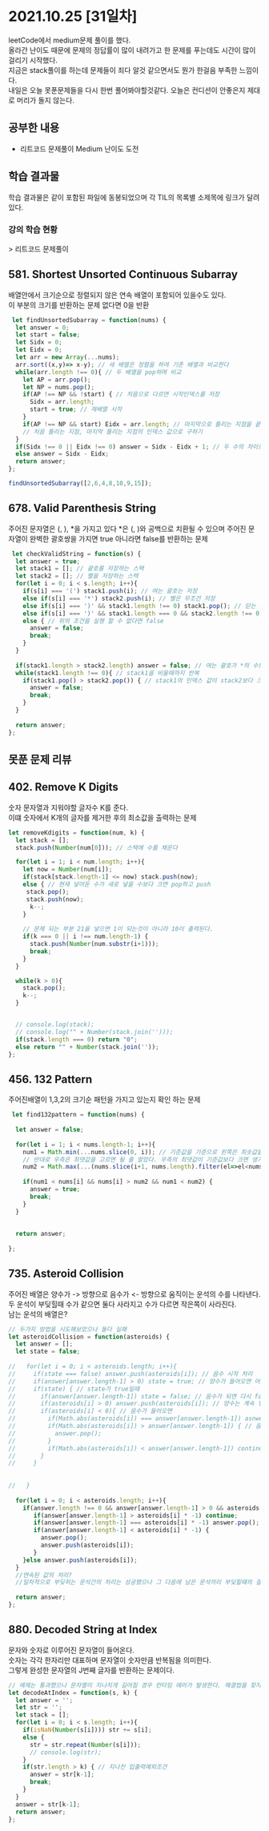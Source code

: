 # 2021.10.25 [31일차]

leetCode에서 medium문제 풀이를 했다.  
올라간 난이도 때문에 문제의 정답률이 많이 내려가고 한 문제를 푸는데도 시간이 많이 걸리기 시작했다.  
지금은 stack풀이를 하는데 문제들이 죄다 알것 같으면서도 뭔가 한걸음 부족한 느낌이다.  
내일은 오늘 못푼문제들을 다시 한번 풀어봐야할것같다. 오늘은 컨디션이 안좋은지 제대로 머리가 돌지 않는다.

## 공부한 내용

- 리트코드 문제풀이 Medium 난이도 도전

## 학습 결과물
학습 결과물은 같이 포함된 파일에 동봉되었으며 각 TIL의 목록별 소제목에 링크가 달려있다.

### 강의 학습 현황

\> 리트코드 문제풀이

## 581. Shortest Unsorted Continuous Subarray
배열안에서 크기순으로 정렬되지 않은 연속 배열이 포함되어 있을수도 있다.  
이 부분의 크기를 반환하는 문제 없다면 0을 반환
```js
 let findUnsortedSubarray = function(nums) {
  let answer = 0;
  let start = false;
  let Sidx = 0;
  let Eidx = 0;
  let arr = new Array(...nums);
  arr.sort((x,y)=> x-y); // 새 배열은 정렬을 하여 기존 배열과 비교한다
  while(arr.length !== 0){ // 두 배열을 pop하며 비교
    let AP = arr.pop();
    let NP = nums.pop();
    if(AP !== NP && !start) { // 처음으로 다르면 시작인덱스를 저장
      Sidx = arr.length;
      start = true; // 재배열 시작 
    }
    if(AP !== NP && start) Eidx = arr.length; // 마지막으로 틀리는 지점을 끝 인덱스로 저장
    // 처음 틀리는 지점, 마지막 틀리는 지점의 인덱스 값으로 구하기
  }
  if(Sidx !== 0 || Eidx !== 0) answer = Sidx - Eidx + 1; // 두 수의 차이로 값을 구한다
  else answer = Sidx - Eidx;
  return answer;
};

findUnsortedSubarray([2,6,4,8,10,9,15]);
```

## 678. Valid Parenthesis String
주어진 문자열은 (, ), *을 가지고 있다 *은 (, )와 공백으로 치환될 수 있으며 주어진 문자열이 완벽한 괄호쌍을 가지면 true 아니라면 false를 반환하는 문제
```js
 let checkValidString = function(s) {
  let answer = true;
  let stack1 = []; // 괄호를 저장하는 스택
  let stack2 = []; // 별을 저장하는 스택
  for(let i = 0; i < s.length; i++){
    if(s[i] === '(') stack1.push(i); // 여는 괄호는 저장
    else if(s[i] === '*') stack2.push(i); // 별은 무조건 저장
    else if(s[i] === ')' && stack1.length !== 0) stack1.pop(); // 닫는 괄호라면 stack1을 pop
    else if(s[i] === ')' && stack1.length === 0 && stack2.length !== 0) stack2.pop(); // stack1이 비어있는데 닫는 괄호가 나오면 stack2를 pop
    else { // 위의 조건을 실행 할 수 없다면 false
      answer = false;
      break;
    }
  }
  
  if(stack1.length > stack2.length) answer = false; // 여는 괄호가 *의 수보다 많으면 false
  while(stack1.length !== 0){ // stack1을 비울때까지 반복
    if(stack1.pop() > stack2.pop()) { // stack1의 인덱스 값이 stack2보다 크면 논리적으로 불가능한 괄호이다 false
      answer = false;
      break; 
    }
  }
  
  return answer;
};
```

## 못푼 문제 리뷰

## 402. Remove K Digits
숫자 문자열과 지워야할 글자수 K를 준다.  
이떄 숫자에서 K개의 글자를 제거한 후의 최소값을 출력하는 문제
```js
let removeKdigits = function(num, k) {
  let stack = [];
  stack.push(Number(num[0])); // 스택에 수를 채운다

  for(let i = 1; i < num.length; i++){
    let now = Number(num[i]);
    if(stack[stack.length-1] <= now) stack.push(now);
    else { // 현재 넣어둔 수가 새로 넣을 수보다 크면 pop하고 push
     stack.pop();
     stack.push(now);
      k--;
    }
    
    // 문제 되는 부분 21을 넣으면 1이 되는것이 아니라 10이 출력된다.
    if(k === 0 || i !== num.length-1) {
      stack.push(Number(num.substr(i+1)));
      break;
    }
  }

  while(k > 0){
    stack.pop();
    k--;
  }


  // console.log(stack);
  // console.log("" + Number(stack.join('')));
  if(stack.length === 0) return "0";
  else return "" + Number(stack.join(''));
};
```

## 456. 132 Pattern
주어진배열이 1,3,2의 크기순 패턴을 가지고 있는지 확인 하는 문제
```js
 let find132pattern = function(nums) {
 
  let answer = false;
  
  for(let i = 1; i < nums.length-1; i++){
    num1 = Math.min(...nums.slice(0, i)); // 기준값을 기준으로 왼쪽은 최솟값을 고르면 된다.
    // 반대로 우측은 최댓값을 고르면 될 줄 알았다. 우측의 최댓값이 기준값보다 크면 생기는 문제를 해결하지 못했다. filter를 통해 지워보려 했으나 잘 되지 않았다.
    num2 = Math.max(...(nums.slice(i+1, nums.length).filter(el=>el<nums[i])));
    
    if(num1 < nums[i] && nums[i] > num2 && num1 < num2) {
      answer = true;
      break;
    }
  }
  
  
  return answer;
  
};
```

## 735. Asteroid Collision
주어진 배열은 양수가 -> 방향으로 음수가 <- 방향으로 움직이는 운석의 수를 나타낸다.  
두 운석이 부딪힐때 수가 같으면 둘다 사라지고 수가 다르면 작은쪽이 사라진다.  
남는 운석의 배열은?
```js
// 두가지 방법을 시도해보았으나 둘다 실패
let asteroidCollision = function(asteroids) {
  let answer = [];
  let state = false;
  
//   for(let i = 0; i < asteroids.length; i++){
//     if(state === false) answer.push(asteroids[i]); // 음수 시작 처리
//     if(answer[answer.length-1] > 0) state = true; // 양수가 들어오면 어느 한쪽은 같이 살 수 없다 음수가 다 죽이지 않는한
//     if(state) { // state가 true일때
//       if(answer[answer.length-1]) state = false; // 음수가 되면 다시 false
//       if(asteroids[i] > 0) answer.push(asteroids[i]); // 양수는 계속 넣는다.
//       if(asteroids[i] < 0){ // 음수가 들어오면
//         if(Math.abs(asteroids[i]) === answer[answer.length-1]) asnwer.pop(); // 같으면 둘다 삭제
//         if(Math.abs(asteroids[i]) > answer[answer.length-1]) { // 음수가 더 크면 일단 삭제
//           answer.pop();
//         }
//         if(Math.abs(asteroids[i]) < answer[answer.length-1]) continue;
//       }
//     }
    
    
//   }
  
  for(let i = 0; i < asteroids.length; i++){
    if(answer.length !== 0 && answer[answer.length-1] > 0 && asteroids[i] < 0){
       if(answer[answer.length-1] > asteroids[i] * -1) continue;
       if(answer[answer.length-1] === asteroids[i] * -1) answer.pop();
       if(answer[answer.length-1] < asteroids[i] * -1) {
         answer.pop();
         answer.push(asteroids[i]);
       }
    }else answer.push(asteroids[i]);
  }
  //연속된 값의 처리?
  //일차적으로 부딪히는 운석간의 처리는 성공했으나 그 다음에 남은 운석끼리 부딪힐떄의 결과를 도출해내지 못하고 있다
  
  return answer;
};
```

## 880. Decoded String at Index
문자와 숫자로 이루어진 문자열이 들어온다.  
숫자는 각각 한자리만 대표하며 문자열이 숫자만큼 반복됨을 의미한다.  
그렇게 완성한 문자열의 J번째 글자를 반환하는 문제이다.
```js
// 예제는 통과했으나 문자열이 지나치게 길어질 경우 런타임 에러가 발생한다. 해결법을 찾지못해 미루고 만 문제
let decodeAtIndex = function(s, k) {
  let answer = '';
  let str = '';
  let stack = [];
  for(let i = 0; i < s.length; i++){
    if(isNaN(Number(s[i]))) str += s[i];
    else {
      str = str.repeat(Number(s[i]));
      // console.log(str);
    }
    if(str.length > k) { // 지나친 입출력예외조건
      answer = str[k-1];
      break;
    }
  }
  answer = str[k-1];
  return answer;
};
```
